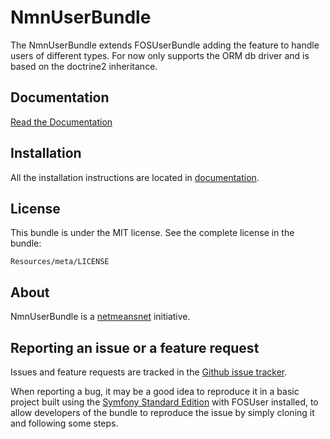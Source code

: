 NmnUserBundle
=============

The NmnUserBundle extends FOSUserBundle adding the feature to handle users of different types.
For now only supports the ORM db driver and is based on the doctrine2 inheritance.

Documentation
-------------

[Read the Documentation](https://github.com/netmeansnet/NmnUserBundle/blob/master/Resources/doc/index.md)

Installation
------------

All the installation instructions are located in [documentation](https://github.com/netmeansnet/NmnUserBundle/blob/master/Resources/doc/index.md).

License
-------

This bundle is under the MIT license. See the complete license in the bundle:

    Resources/meta/LICENSE

About
-----

NmnUserBundle is a [netmeansnet](https://github.com/netmeansnet) initiative.


Reporting an issue or a feature request
---------------------------------------

Issues and feature requests are tracked in the [Github issue tracker](https://github.com/netmeansnet/NmnUserBundle/issues).

When reporting a bug, it may be a good idea to reproduce it in a basic project
built using the [Symfony Standard Edition](https://github.com/symfony/symfony-standard)
with FOSUser installed, to allow developers of the bundle to reproduce the issue by simply cloning it
and following some steps.
